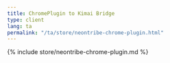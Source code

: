 ```yaml
---
title: ChromePlugin to Kimai Bridge
type: client
lang: ta
permalink: "/ta/store/neontribe-chrome-plugin.html"
---
```


{% include store/neontribe-chrome-plugin.md %}
